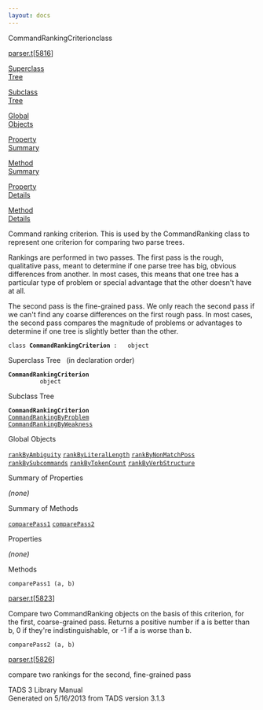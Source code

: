 ```yaml
---
layout: docs
---
```

<span class="title">CommandRankingCriterion</span><span class="type">class</span>

[parser.t](../file/parser.t.html)\[[5816](../source/parser.t.html#5816)\]

[Superclass  
Tree](#_SuperClassTree_)

[Subclass  
Tree](#_SubClassTree_)

[Global  
Objects](#_ObjectSummary_)

[Property  
Summary](#_PropSummary_)

[Method  
Summary](#_MethodSummary_)

[Property  
Details](#_Properties_)

[Method  
Details](#_Methods_)



Command ranking criterion. This is used by the CommandRanking class to
represent one criterion for comparing two parse trees.

Rankings are performed in two passes. The first pass is the rough,
qualitative pass, meant to determine if one parse tree has big, obvious
differences from another. In most cases, this means that one tree has a
particular type of problem or special advantage that the other doesn't
have at all.

The second pass is the fine-grained pass. We only reach the second pass
if we can't find any coarse differences on the first rough pass. In most
cases, the second pass compares the magnitude of problems or advantages
to determine if one tree is slightly better than the other.

`class `**`CommandRankingCriterion`**` :   object`



<span id="_SuperClassTree_"></span>



<span class="hdln">Superclass Tree</span>   (in declaration order)



**`CommandRankingCriterion`**  
`         object`  
<span id="_SubClassTree_"></span>



<span class="hdln">Subclass Tree</span>  



**`CommandRankingCriterion`**  
[`CommandRankingByProblem`](../object/CommandRankingByProblem.html)  
[`CommandRankingByWeakness`](../object/CommandRankingByWeakness.html)  
<span id="_ObjectSummary_"></span>



<span class="hdln">Global Objects</span>  



[`rankByAmbiguity`](../object/rankByAmbiguity.html) [`rankByLiteralLength`](../object/rankByLiteralLength.html) [`rankByNonMatchPoss`](../object/rankByNonMatchPoss.html) [`rankBySubcommands`](../object/rankBySubcommands.html) [`rankByTokenCount`](../object/rankByTokenCount.html) [`rankByVerbStructure`](../object/rankByVerbStructure.html)
<span id="_PropSummary_"></span>



<span class="hdln">Summary of Properties</span>  





*(none)* <span id="_MethodSummary_"></span>



<span class="hdln">Summary of Methods</span>  



[`comparePass1`](#comparePass1) [`comparePass2`](#comparePass2)

<span id="_Properties_"></span>



<span class="hdln">Properties</span>  



*(none)* <span id="_Methods_"></span>



<span class="hdln">Methods</span>  



<span id="comparePass1"></span>

`comparePass1 (a, b)`

[parser.t](../file/parser.t.html)\[[5823](../source/parser.t.html#5823)\]



Compare two CommandRanking objects on the basis of this criterion, for
the first, coarse-grained pass. Returns a positive number if a is better
than b, 0 if they're indistinguishable, or -1 if a is worse than b.



<span id="comparePass2"></span>

`comparePass2 (a, b)`

[parser.t](../file/parser.t.html)\[[5826](../source/parser.t.html#5826)\]



compare two rankings for the second, fine-grained pass





TADS 3 Library Manual  
Generated on 5/16/2013 from TADS version 3.1.3


